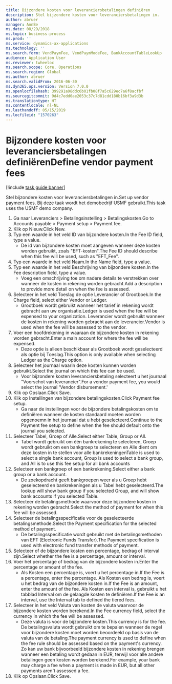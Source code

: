 ```yaml
---
title: Bijzondere kosten voor leveranciersbetalingen definiëren
description: Stel bijzondere kosten voor leveranciersbetalingen in.
author: abruer
manager: AnnBe
ms.date: 08/29/2018
ms.topic: business-process
ms.prod: ''
ms.service: dynamics-ax-applications
ms.technology: ''
ms.search.form: VendPaymFee, VendPaymModeFee, BankAccountTableLookUp
audience: Application User
ms.reviewer: twheeloc
ms.search.scope: Core, Operations
ms.search.region: Global
ms.author: abruer
ms.search.validFrom: 2016-06-30
ms.dyn365.ops.version: Version 7.0.0
ms.openlocfilehash: 399291a98ddc6b01fb08f7a5c629ec7a6f8acfbf
ms.sourcegitcommit: 9d4c7edd0ae2053c37c7d81cdd180b16bf3a9d3b
ms.translationtype: HT
ms.contentlocale: nl-NL
ms.lasthandoff: 05/15/2019
ms.locfileid: "1570263"
---
```

# <a name="define-vendor-payment-fees"></a><span data-ttu-id="dde05-103">Bijzondere kosten voor leveranciersbetalingen definiëren</span><span class="sxs-lookup"><span data-stu-id="dde05-103">Define vendor payment fees</span></span>

[!include [task guide banner](../../includes/task-guide-banner.md)]

<span data-ttu-id="dde05-104">Stel bijzondere kosten voor leveranciersbetalingen in.</span><span class="sxs-lookup"><span data-stu-id="dde05-104">Set up vendor payment fees.</span></span> <span data-ttu-id="dde05-105">Bij deze taak wordt het demobedrijf USMF gebruikt.</span><span class="sxs-lookup"><span data-stu-id="dde05-105">This task uses the USMF demo company.</span></span>

1. <span data-ttu-id="dde05-106">Ga naar Leveranciers > Betalingsinstelling > Betalingskosten.</span><span class="sxs-lookup"><span data-stu-id="dde05-106">Go to Accounts payable > Payment setup > Payment fee.</span></span>
2. <span data-ttu-id="dde05-107">Klik op Nieuw.</span><span class="sxs-lookup"><span data-stu-id="dde05-107">Click New.</span></span>
3. <span data-ttu-id="dde05-108">Typ een waarde in het veld ID van bijzondere kosten.</span><span class="sxs-lookup"><span data-stu-id="dde05-108">In the Fee ID field, type a value.</span></span>
    * <span data-ttu-id="dde05-109">De id van bijzondere kosten moet aangeven wanneer deze kosten worden gebruikt, zoals "EFT-kosten".</span><span class="sxs-lookup"><span data-stu-id="dde05-109">The Fee ID should describe when this fee will be used, such as "EFT_Fee".</span></span>  
4. <span data-ttu-id="dde05-110">Typ een waarde in het veld Naam.</span><span class="sxs-lookup"><span data-stu-id="dde05-110">In the Name field, type a value.</span></span>
5. <span data-ttu-id="dde05-111">Typ een waarde in het veld Beschrijving van bijzondere kosten.</span><span class="sxs-lookup"><span data-stu-id="dde05-111">In the Fee description field, type a value.</span></span>
    * <span data-ttu-id="dde05-112">Voeg een omschrijving toe om nadere details te verstrekken over wanneer de kosten in rekening worden gebracht.</span><span class="sxs-lookup"><span data-stu-id="dde05-112">Add a description to provide more detail on when the fee is assessed.</span></span>  
6. <span data-ttu-id="dde05-113">Selecteer in het veld Toeslag de optie Leverancier of Grootboek.</span><span class="sxs-lookup"><span data-stu-id="dde05-113">In the Charge field, select either Vendor or Ledger.</span></span>
    * <span data-ttu-id="dde05-114">Grootboek wordt gebruikt wanneer het tarief in rekening wordt gebracht aan uw organisatie.</span><span class="sxs-lookup"><span data-stu-id="dde05-114">Ledger is used when the fee will be expensed to your organization.</span></span>  <span data-ttu-id="dde05-115">Leverancier wordt gebruikt wanneer de kosten in rekening worden gebracht aan de leverancier.</span><span class="sxs-lookup"><span data-stu-id="dde05-115">Vendor is used when the fee will be assessed to the vendor.</span></span>  
7. <span data-ttu-id="dde05-116">Voer een hoofdrekening in waaraan de bijzondere kosten in rekening worden gebracht.</span><span class="sxs-lookup"><span data-stu-id="dde05-116">Enter a main account for where the fee will be expensed.</span></span>
    * <span data-ttu-id="dde05-117">Deze optie is alleen beschikbaar als Grootboek wordt geselecteerd als optie bij Toeslag.</span><span class="sxs-lookup"><span data-stu-id="dde05-117">This option is only available when selecting Ledger as the Charge option.</span></span>  
8. <span data-ttu-id="dde05-118">Selecteer het journaal waarin deze kosten kunnen worden gebruikt.</span><span class="sxs-lookup"><span data-stu-id="dde05-118">Select the journal on which this fee can be used.</span></span> 
    * <span data-ttu-id="dde05-119">Voor bijzondere kosten leveranciersbetaling selecteert u het journaal "Voorschot van leverancier".</span><span class="sxs-lookup"><span data-stu-id="dde05-119">For a vendor payment fee, you would select the journal 'Vendor disbursement.'</span></span>  
9. <span data-ttu-id="dde05-120">Klik op Opslaan.</span><span class="sxs-lookup"><span data-stu-id="dde05-120">Click Save.</span></span>
10. <span data-ttu-id="dde05-121">Klik op Instellingen van bijzondere betalingskosten.</span><span class="sxs-lookup"><span data-stu-id="dde05-121">Click Payment fee setup.</span></span>
    * <span data-ttu-id="dde05-122">Ga naar de instellingen voor de bijzondere betalingskosten om te definiëren wanneer de kosten standaard moeten worden opgenoemn in het journaal dat u hebt geselecteerd.</span><span class="sxs-lookup"><span data-stu-id="dde05-122">Continue to the Payment fee setup to define when the fee should default onto the journal you selected.</span></span>  
11. <span data-ttu-id="dde05-123">Selecteer Tabel, Groep of Alle.</span><span class="sxs-lookup"><span data-stu-id="dde05-123">Select either Table, Group or All.</span></span>
    * <span data-ttu-id="dde05-124">Tabel wordt gebruikt om één bankrekening te selecteren, Groep wordt gebruikt om een bankgroep te selecteren en Alle dient om deze kosten in te stellen voor alle bankrekeningen</span><span class="sxs-lookup"><span data-stu-id="dde05-124">Table is used to select a single bank account, Group is used to select a bank group, and All is to use this fee setup for all bank accounts</span></span>  
12. <span data-ttu-id="dde05-125">Selecteer een bankgroep of een bankrekening.</span><span class="sxs-lookup"><span data-stu-id="dde05-125">Select either a bank group or a bank account.</span></span>
    * <span data-ttu-id="dde05-126">De zoekopdracht geeft bankgroepen weer als u Groep hebt geselecteerd en bankrekeningen als u Tabel hebt geselecteerd.</span><span class="sxs-lookup"><span data-stu-id="dde05-126">The lookup will show bank group if you selected Group, and will show bank accounts if you selected Table.</span></span>  
13. <span data-ttu-id="dde05-127">Selecteer de betalingsmethode waarvoor deze bijzondere kosten in rekening worden gebracht.</span><span class="sxs-lookup"><span data-stu-id="dde05-127">Select the method of payment for when this fee will be assessed.</span></span>
14. <span data-ttu-id="dde05-128">Selecteer de betalingsspecificatie voor de geselecteerde betalingsmethode.</span><span class="sxs-lookup"><span data-stu-id="dde05-128">Select the Payment specification for the selected method of payment.</span></span>
    * <span data-ttu-id="dde05-129">De betalingsspecificatie wordt gebruikt met de betalingsmethoden van EFT (Electronic Funds Transfer).</span><span class="sxs-lookup"><span data-stu-id="dde05-129">The Payment specification is used with electronic fund transfer methods of payment.</span></span>  
15. <span data-ttu-id="dde05-130">Selecteer of de bijzondere kosten een percentage, bedrag of interval zijn.</span><span class="sxs-lookup"><span data-stu-id="dde05-130">Select whether the fee is a percentage, amount or interval.</span></span>
16. <span data-ttu-id="dde05-131">Voer het percentage of bedrag van de bijzondere kosten in.</span><span class="sxs-lookup"><span data-stu-id="dde05-131">Enter the percentage or amount of the fee.</span></span>
    * <span data-ttu-id="dde05-132">Als Kosten een percentage is, voert u het percentage in.</span><span class="sxs-lookup"><span data-stu-id="dde05-132">If the Fee is a percentage, enter the percentage.</span></span> <span data-ttu-id="dde05-133">Als Kosten een bedrag is, voert u het bedrag van de bijzondere kosten in.</span><span class="sxs-lookup"><span data-stu-id="dde05-133">If the Fee is an amount, enter the amount of the fee.</span></span> <span data-ttu-id="dde05-134">Als Kosten een interval is, gebruikt u het tabblad Interval om de gelaagde kosten te definiëren.</span><span class="sxs-lookup"><span data-stu-id="dde05-134">If the Fee is an interval, use the Interval tab to defined the tiered fees.</span></span>  
17. <span data-ttu-id="dde05-135">Selecteer in het veld Valuta van kosten de valuta waarvoor de bijzondere kosten worden berekend.</span><span class="sxs-lookup"><span data-stu-id="dde05-135">In the Fee currency field, select the currency in which the fee will be assessed.</span></span>
    * <span data-ttu-id="dde05-136">Deze valuta is voor de bijzondere kosten.</span><span class="sxs-lookup"><span data-stu-id="dde05-136">This currency is for the fee.</span></span> <span data-ttu-id="dde05-137">De betalingsvaluta wordt gebruikt om te bepalen wanneer de regel voor bijzondere kosten moet worden beoordeeld op basis van de valuta van de betaling.</span><span class="sxs-lookup"><span data-stu-id="dde05-137">The payment currency is used to define when the fee rule should be assessed based on the payment's currency.</span></span> <span data-ttu-id="dde05-138">Zo kan uw bank bijvoorbeeld bijzondere kosten in rekening brengen wanneer een betaling wordt gedaan in EUR, terwijl voor alle andere betalingen geen kosten worden berekend.</span><span class="sxs-lookup"><span data-stu-id="dde05-138">For example, your bank may charge a fee when a payment is made in EUR, but all other payments aren't assessed a fee.</span></span>  
18. <span data-ttu-id="dde05-139">Klik op Opslaan.</span><span class="sxs-lookup"><span data-stu-id="dde05-139">Click Save.</span></span>

